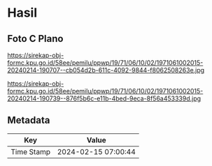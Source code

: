 # Hasil

## Foto C Plano

https://sirekap-obj-formc.kpu.go.id/58ee/pemilu/ppwp/19/71/06/10/02/1971061002015-20240214-190707--cb054d2b-611c-4092-9844-f8062508263e.jpg

https://sirekap-obj-formc.kpu.go.id/58ee/pemilu/ppwp/19/71/06/10/02/1971061002015-20240214-190739--876f5b6c-e11b-4bed-9eca-8f56a453339d.jpg


## Metadata

| Key        | Value               |
| ---------- | ------------------- |
| Time Stamp | 2024-02-15 07:00:44 |




